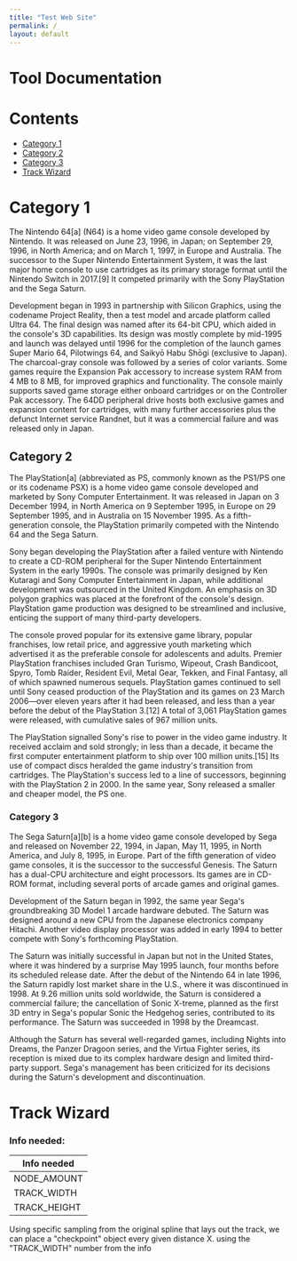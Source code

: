```yaml
---
title: "Test Web Site"
permalink: /
layout: default
---
```

# Tool Documentation

# Contents
- [Category 1](#category-1)
- [Category 2](#category-2)
- [Category 3](#category-3)
- [Track Wizard](#track-wizard)

# Category 1

The Nintendo 64[a] (N64) is a home video game console developed by Nintendo. It was released on June 23, 1996, in Japan; on September 29, 1996, in North America; and on March 1, 1997, in Europe and Australia. The successor to the Super Nintendo Entertainment System, it was the last major home console to use cartridges as its primary storage format until the Nintendo Switch in 2017.[9] It competed primarily with the Sony PlayStation and the Sega Saturn.

Development began in 1993 in partnership with Silicon Graphics, using the codename Project Reality, then a test model and arcade platform called Ultra 64. The final design was named after its 64-bit CPU, which aided in the console's 3D capabilities. Its design was mostly complete by mid-1995 and launch was delayed until 1996 for the completion of the launch games Super Mario 64, Pilotwings 64, and Saikyō Habu Shōgi (exclusive to Japan). The charcoal-gray console was followed by a series of color variants. Some games require the Expansion Pak accessory to increase system RAM from 4 MB to 8 MB, for improved graphics and functionality. The console mainly supports saved game storage either onboard cartridges or on the Controller Pak accessory. The 64DD peripheral drive hosts both exclusive games and expansion content for cartridges, with many further accessories plus the defunct Internet service Randnet, but it was a commercial failure and was released only in Japan.



## Category 2

The PlayStation[a] (abbreviated as PS, commonly known as the PS1/PS one or its codename PSX) is a home video game console developed and marketed by Sony Computer Entertainment. It was released in Japan on 3 December 1994, in North America on 9 September 1995, in Europe on 29 September 1995, and in Australia on 15 November 1995. As a fifth-generation console, the PlayStation primarily competed with the Nintendo 64 and the Sega Saturn.

Sony began developing the PlayStation after a failed venture with Nintendo to create a CD-ROM peripheral for the Super Nintendo Entertainment System in the early 1990s. The console was primarily designed by Ken Kutaragi and Sony Computer Entertainment in Japan, while additional development was outsourced in the United Kingdom. An emphasis on 3D polygon graphics was placed at the forefront of the console's design. PlayStation game production was designed to be streamlined and inclusive, enticing the support of many third-party developers.

The console proved popular for its extensive game library, popular franchises, low retail price, and aggressive youth marketing which advertised it as the preferable console for adolescents and adults. Premier PlayStation franchises included Gran Turismo, Wipeout, Crash Bandicoot, Spyro, Tomb Raider, Resident Evil, Metal Gear, Tekken, and Final Fantasy, all of which spawned numerous sequels. PlayStation games continued to sell until Sony ceased production of the PlayStation and its games on 23 March 2006—over eleven years after it had been released, and less than a year before the debut of the PlayStation 3.[12] A total of 3,061 PlayStation games were released, with cumulative sales of 967 million units.

The PlayStation signalled Sony's rise to power in the video game industry. It received acclaim and sold strongly; in less than a decade, it became the first computer entertainment platform to ship over 100 million units.[15] Its use of compact discs heralded the game industry's transition from cartridges. The PlayStation's success led to a line of successors, beginning with the PlayStation 2 in 2000. In the same year, Sony released a smaller and cheaper model, the PS one.

### Category 3

The Sega Saturn[a][b] is a home video game console developed by Sega and released on November 22, 1994, in Japan, May 11, 1995, in North America, and July 8, 1995, in Europe. Part of the fifth generation of video game consoles, it is the successor to the successful Genesis. The Saturn has a dual-CPU architecture and eight processors. Its games are in CD-ROM format, including several ports of arcade games and original games.

Development of the Saturn began in 1992, the same year Sega's groundbreaking 3D Model 1 arcade hardware debuted. The Saturn was designed around a new CPU from the Japanese electronics company Hitachi. Another video display processor was added in early 1994 to better compete with Sony's forthcoming PlayStation.

The Saturn was initially successful in Japan but not in the United States, where it was hindered by a surprise May 1995 launch, four months before its scheduled release date. After the debut of the Nintendo 64 in late 1996, the Saturn rapidly lost market share in the U.S., where it was discontinued in 1998. At 9.26 million units sold worldwide, the Saturn is considered a commercial failure; the cancellation of Sonic X-treme, planned as the first 3D entry in Sega's popular Sonic the Hedgehog series, contributed to its performance. The Saturn was succeeded in 1998 by the Dreamcast.

Although the Saturn has several well-regarded games, including Nights into Dreams, the Panzer Dragoon series, and the Virtua Fighter series, its reception is mixed due to its complex hardware design and limited third-party support. Sega's management has been criticized for its decisions during the Saturn's development and discontinuation.

# Track Wizard

### Info needed:

| Info needed |
|--|
| NODE_AMOUNT |
| TRACK_WIDTH |
| TRACK_HEIGHT |

Using specific sampling from the original spline that lays out the track, we can place a "checkpoint" object every given distance X. using the "TRACK_WIDTH" number from the info

